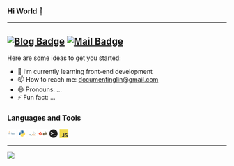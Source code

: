 ### Hi World 👋 
---
[![Blog Badge](https://img.shields.io/badge/blog-1k+%20pageview-brightgreen)](https://boxianglin.com) [![Mail Badge](https://img.shields.io/badge/-documentinglin@gmail.com-c14438?style=flat-square&logo=Gmail&logoColor=white&link=mailto:documentinglin@gmail.com)](mailto:documentinglin@gmail.com)
---

Here are some ideas to get you started:   

- 🌱 I’m currently learning front-end development
- 📫 How to reach me: documentinglin@gmail.com
- 😄 Pronouns: ...
- ⚡ Fun fact: ...                      

### Languages and Tools
<code><img height="20" src="https://raw.githubusercontent.com/github/explore/80688e429a7d4ef2fca1e82350fe8e3517d3494d/topics/java/java.png"></code>
<code><img height="20" src="https://raw.githubusercontent.com/github/explore/80688e429a7d4ef2fca1e82350fe8e3517d3494d/topics/python/python.png"></code>
<code><img height="20" src="https://raw.githubusercontent.com/github/explore/80688e429a7d4ef2fca1e82350fe8e3517d3494d/topics/mysql/mysql.png"></code>
<code><img height="20" src="https://raw.githubusercontent.com/github/explore/80688e429a7d4ef2fca1e82350fe8e3517d3494d/topics/git/git.png"></code>
<code><img height="20" src="https://raw.githubusercontent.com/github/explore/80688e429a7d4ef2fca1e82350fe8e3517d3494d/topics/terminal/terminal.png"></code>
<code><img height="20" src="https://raw.githubusercontent.com/github/explore/80688e429a7d4ef2fca1e82350fe8e3517d3494d/topics/javascript/javascript.png"></code>

---
 
![](https://github-readme-stats.vercel.app/api?username=boxianglin&theme=dark)
